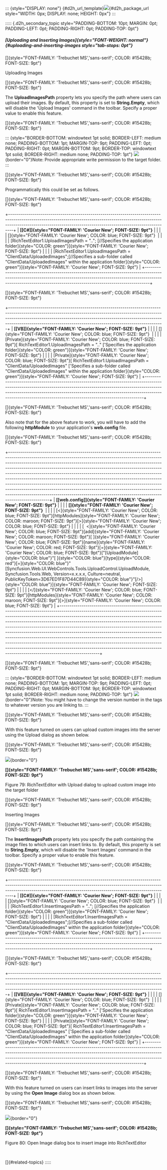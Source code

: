 ::: {style="DISPLAY: none"}
[](ms-xhelp:///?Id=d2h_url_template){#d2h_url_template}![](!package_url!){#d2h_package_url style="WIDTH: 0px; DISPLAY: none; HEIGHT: 0px"}
:::

::::: {.d2h_secondary_topic style="PADDING-BOTTOM: 10pt; MARGIN: 0pt; PADDING-LEFT: 0pt; PADDING-RIGHT: 0pt; PADDING-TOP: 0pt"}
##### [Uploading and Inserting Images]{style="FONT-WEIGHT: normal"} {#uploading-and-inserting-images style="tab-stops: 0pt"}

[]{style="FONT-FAMILY: 'Trebuchet MS','sans-serif'; COLOR: #15428b; FONT-SIZE: 9pt"} 

Uploading Images

[]{style="FONT-FAMILY: 'Trebuchet MS','sans-serif'; COLOR: #15428b; FONT-SIZE: 9pt"} 

The **UploadImagesPath** property lets you specify the path where users can upload their images. By default, this property is set to **String.Empty**, which will disable the \'Upload Images\' command in the toolbar. Specify a proper value to enable this feature.

[]{style="FONT-FAMILY: 'Trebuchet MS','sans-serif'; COLOR: #15428b; FONT-SIZE: 9pt"} 

::: {style="BORDER-BOTTOM: windowtext 1pt solid; BORDER-LEFT: medium none; PADDING-BOTTOM: 1pt; MARGIN-TOP: 9pt; PADDING-LEFT: 0pt; PADDING-RIGHT: 0pt; MARGIN-BOTTOM: 9pt; BORDER-TOP: windowtext 1pt solid; BORDER-RIGHT: medium none; PADDING-TOP: 1pt"}
![](ImagesExt/image72_1.jpg){border="0"}Note: Provide appropriate write permission to the target folder.
:::

[]{style="FONT-FAMILY: 'Trebuchet MS','sans-serif'; COLOR: #15428b; FONT-SIZE: 9pt"} 

Programmatically this could be set as follows.

[]{style="FONT-FAMILY: 'Trebuchet MS','sans-serif'; COLOR: #15428b; FONT-SIZE: 9pt"} 

+--------------------------------------------------------------------------------------------------------------------------------------------------------------------------------------------------------------------------------------------+
| **[\[C#\]]{style="FONT-FAMILY: 'Courier New'; FONT-SIZE: 9pt"}**                                                                                                                                                                           |
|                                                                                                                                                                                                                                            |
| []{style="FONT-FAMILY: 'Courier New'; COLOR: blue; FONT-SIZE: 9pt"}                                                                                                                                                                        |
|                                                                                                                                                                                                                                            |
| [RichTextEditor1.UploadImagesPath = \"..\"; [//Specifies the application folder]{style="COLOR: green"}]{style="FONT-FAMILY: 'Courier New'; FONT-SIZE: 9pt"}                                                                                |
|                                                                                                                                                                                                                                            |
| [RichTextEditor1.UploadImagesPath = \"ClientData/UploadedImages\";[//Specifies a sub-folder called \"ClientData/UploadedImages\" within the application folder]{style="COLOR: green"}]{style="FONT-FAMILY: 'Courier New'; FONT-SIZE: 9pt"} |
+--------------------------------------------------------------------------------------------------------------------------------------------------------------------------------------------------------------------------------------------+

[]{style="FONT-FAMILY: 'Trebuchet MS','sans-serif'; COLOR: #15428b; FONT-SIZE: 9pt"} 

+-----------------------------------------------------------------------------------------------------------------------------------------------------------------------------------------------------------------------------------------------------------------------------------------------------------------------+
| **[\[VB\]]{style="FONT-FAMILY: 'Courier New'; FONT-SIZE: 9pt"}**                                                                                                                                                                                                                                                      |
|                                                                                                                                                                                                                                                                                                                       |
| []{style="FONT-FAMILY: 'Courier New'; COLOR: blue; FONT-SIZE: 9pt"}                                                                                                                                                                                                                                                   |
|                                                                                                                                                                                                                                                                                                                       |
| [Private]{style="FONT-FAMILY: 'Courier New'; COLOR: blue; FONT-SIZE: 9pt"}[ RichTextEditor1.UploadImagesPath = \"..\" [\'Specifies the application folder]{style="COLOR: green"}]{style="FONT-FAMILY: 'Courier New'; FONT-SIZE: 9pt"}                                                                                 |
|                                                                                                                                                                                                                                                                                                                       |
| [Private]{style="FONT-FAMILY: 'Courier New'; COLOR: blue; FONT-SIZE: 9pt"}[ RichTextEditor1.UploadImagesPath = \"ClientData/UploadedImages\" [\'Specifies a sub-folder called \"ClientData/UploadedImages\" within the application folder]{style="COLOR: green"}]{style="FONT-FAMILY: 'Courier New'; FONT-SIZE: 9pt"} |
+-----------------------------------------------------------------------------------------------------------------------------------------------------------------------------------------------------------------------------------------------------------------------------------------------------------------------+

[]{style="FONT-FAMILY: 'Trebuchet MS','sans-serif'; COLOR: #15428b; FONT-SIZE: 9pt"} 

Also note that for the above feature to work, you will have to add the following **httpModule** to your application\'s **web.config** file.

[]{style="FONT-FAMILY: 'Trebuchet MS','sans-serif'; COLOR: #15428b; FONT-SIZE: 9pt"} 

+--------------------------------------------------------------------------------------------------------------------------------------------------------------------------------------------------------------------------------------------------------------------------------------------------------------------------------------------------------------------------------------------------------------------------------------------------------------------------------------------------------------------------------------------------------------------------------------------------------------------------------------------------------------------------------------------------------------------------------------------------+
| **[\[web.config\]]{style="FONT-FAMILY: 'Courier New'; FONT-SIZE: 9pt"}**                                                                                                                                                                                                                                                                                                                                                                                                                                                                                                                                                                                                                                                                         |
|                                                                                                                                                                                                                                                                                                                                                                                                                                                                                                                                                                                                                                                                                                                                                  |
| **[]{style="FONT-FAMILY: 'Courier New'; FONT-SIZE: 9pt"}**                                                                                                                                                                                                                                                                                                                                                                                                                                                                                                                                                                                                                                                                                       |
|                                                                                                                                                                                                                                                                                                                                                                                                                                                                                                                                                                                                                                                                                                                                                  |
| [\<]{style="FONT-FAMILY: 'Courier New'; COLOR: blue; FONT-SIZE: 9pt"}[httpModules]{style="FONT-FAMILY: 'Courier New'; COLOR: maroon; FONT-SIZE: 9pt"}[\>]{style="FONT-FAMILY: 'Courier New'; COLOR: blue; FONT-SIZE: 9pt"}                                                                                                                                                                                                                                                                                                                                                                                                                                                                                                                       |
|                                                                                                                                                                                                                                                                                                                                                                                                                                                                                                                                                                                                                                                                                                                                                  |
| [  \<]{style="FONT-FAMILY: 'Courier New'; COLOR: blue; FONT-SIZE: 9pt"}[add]{style="FONT-FAMILY: 'Courier New'; COLOR: maroon; FONT-SIZE: 9pt"}[ ]{style="FONT-FAMILY: 'Courier New'; COLOR: blue; FONT-SIZE: 9pt"}[name]{style="FONT-FAMILY: 'Courier New'; COLOR: red; FONT-SIZE: 9pt"}[=]{style="FONT-FAMILY: 'Courier New'; COLOR: blue; FONT-SIZE: 9pt"}[\"[UploadModule]{style="COLOR: blue"}\"[ ]{style="COLOR: blue"}[type]{style="COLOR: red"}[=]{style="COLOR: blue"}\"[Syncfusion.Web.UI.WebControls.Tools.UploadControl.UploadModule, Syncfusion.Tools.Web, Version=x.x.x.x, Culture=neutral, PublicKeyToken=3D67ED1F87D44C89]{style="COLOR: blue"}\"[/\>]{style="COLOR: blue"}]{style="FONT-FAMILY: 'Courier New'; FONT-SIZE: 9pt"} |
|                                                                                                                                                                                                                                                                                                                                                                                                                                                                                                                                                                                                                                                                                                                                                  |
| [\</]{style="FONT-FAMILY: 'Courier New'; COLOR: blue; FONT-SIZE: 9pt"}[httpModules]{style="FONT-FAMILY: 'Courier New'; COLOR: maroon; FONT-SIZE: 9pt"}[\>]{style="FONT-FAMILY: 'Courier New'; COLOR: blue; FONT-SIZE: 9pt"}                                                                                                                                                                                                                                                                                                                                                                                                                                                                                                                      |
+--------------------------------------------------------------------------------------------------------------------------------------------------------------------------------------------------------------------------------------------------------------------------------------------------------------------------------------------------------------------------------------------------------------------------------------------------------------------------------------------------------------------------------------------------------------------------------------------------------------------------------------------------------------------------------------------------------------------------------------------------+

[]{style="FONT-FAMILY: 'Trebuchet MS','sans-serif'; COLOR: #15428b; FONT-SIZE: 9pt"} 

::: {style="BORDER-BOTTOM: windowtext 1pt solid; BORDER-LEFT: medium none; PADDING-BOTTOM: 1pt; MARGIN-TOP: 9pt; PADDING-LEFT: 0pt; PADDING-RIGHT: 0pt; MARGIN-BOTTOM: 9pt; BORDER-TOP: windowtext 1pt solid; BORDER-RIGHT: medium none; PADDING-TOP: 1pt"}
![](ImagesExt/image72_1.jpg){border="0"}Note: You might have to change the version number in the tags to whatever version you are linking to.
:::

[]{style="FONT-FAMILY: 'Trebuchet MS','sans-serif'; COLOR: #15428b; FONT-SIZE: 9pt"} 

With this feature turned on users can upload custom images into the server using the Upload dialog as shown below.

[]{style="FONT-FAMILY: 'Trebuchet MS','sans-serif'; COLOR: #15428b; FONT-SIZE: 9pt"} 

![](ImagesExt/image72_145.jpg){border="0"}

**[]{style="FONT-FAMILY: 'Trebuchet MS','sans-serif'; COLOR: #15428b; FONT-SIZE: 9pt"}** 

Figure 79: RichTextEditor with Upload dialog to upload custom image into the target folder

[]{style="FONT-FAMILY: 'Trebuchet MS','sans-serif'; COLOR: #15428b; FONT-SIZE: 9pt"} 

Inserting Images

[]{style="FONT-FAMILY: 'Trebuchet MS','sans-serif'; COLOR: #15428b; FONT-SIZE: 9pt"} 

The **InsertImagesPath** property lets you specify the path containing the image files to which users can insert links to. By default, this property is set to **String.Empty**, which will disable the \'Insert Images\' command in the toolbar. Specify a proper value to enable this feature.

[]{style="FONT-FAMILY: 'Trebuchet MS','sans-serif'; COLOR: #15428b; FONT-SIZE: 9pt"} 

+--------------------------------------------------------------------------------------------------------------------------------------------------------------------------------------------------------------------------------------------+
| **[\[C#\]]{style="FONT-FAMILY: 'Courier New'; FONT-SIZE: 9pt"}**                                                                                                                                                                           |
|                                                                                                                                                                                                                                            |
| []{style="FONT-FAMILY: 'Courier New'; COLOR: blue; FONT-SIZE: 9pt"}                                                                                                                                                                        |
|                                                                                                                                                                                                                                            |
| [RichTextEditor1.InsertImagesPath = \"..\"; [//Specifies the application folder]{style="COLOR: green"}]{style="FONT-FAMILY: 'Courier New'; FONT-SIZE: 9pt"}                                                                                |
|                                                                                                                                                                                                                                            |
| [RichTextEditor1.InsertImagesPath = \"ClientData/UploadedImages\";[//Specifies a sub-folder called \"ClientData/UploadedImages\" within the application folder]{style="COLOR: green"}]{style="FONT-FAMILY: 'Courier New'; FONT-SIZE: 9pt"} |
+--------------------------------------------------------------------------------------------------------------------------------------------------------------------------------------------------------------------------------------------+

[]{style="FONT-FAMILY: 'Trebuchet MS','sans-serif'; COLOR: #15428b; FONT-SIZE: 9pt"} 

+-----------------------------------------------------------------------------------------------------------------------------------------------------------------------------------------------------------------------------------------------------------------------------------------------------------------------+
| **[\[VB\]]{style="FONT-FAMILY: 'Courier New'; FONT-SIZE: 9pt"}**                                                                                                                                                                                                                                                      |
|                                                                                                                                                                                                                                                                                                                       |
| []{style="FONT-FAMILY: 'Courier New'; COLOR: blue; FONT-SIZE: 9pt"}                                                                                                                                                                                                                                                   |
|                                                                                                                                                                                                                                                                                                                       |
| [Private]{style="FONT-FAMILY: 'Courier New'; COLOR: blue; FONT-SIZE: 9pt"}[ RichTextEditor1.InsertImagesPath = \"..\" [\'Specifies the application folder]{style="COLOR: green"}]{style="FONT-FAMILY: 'Courier New'; FONT-SIZE: 9pt"}                                                                                 |
|                                                                                                                                                                                                                                                                                                                       |
| [Private]{style="FONT-FAMILY: 'Courier New'; COLOR: blue; FONT-SIZE: 9pt"}[ RichTextEditor1.InsertImagesPath = \"ClientData/UploadedImages\" [\'Specifies a sub-folder called \"ClientData/UploadedImages\" within the application folder]{style="COLOR: green"}]{style="FONT-FAMILY: 'Courier New'; FONT-SIZE: 9pt"} |
+-----------------------------------------------------------------------------------------------------------------------------------------------------------------------------------------------------------------------------------------------------------------------------------------------------------------------+

[]{style="FONT-FAMILY: 'Trebuchet MS','sans-serif'; COLOR: #15428b; FONT-SIZE: 9pt"} 

With this feature turned on users can insert links to images into the server by using the **Open** **Image** dialog box as shown below.

[]{style="FONT-FAMILY: 'Trebuchet MS','sans-serif'; COLOR: #15428b; FONT-SIZE: 9pt"} 

![](ImagesExt/image72_146.jpg){border="0"}

**[]{style="FONT-FAMILY: 'Trebuchet MS','sans-serif'; COLOR: #15428b; FONT-SIZE: 9pt"}** 

Figure 80: Open Image dialog box to insert image into RichTextEditor

 

[]{#related-topics}
:::::
